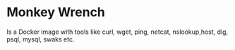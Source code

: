 # Monkey Wrench

Is a Docker image with tools like curl, wget, ping, netcat, nslookup,host, dig, psql, mysql, swaks etc.